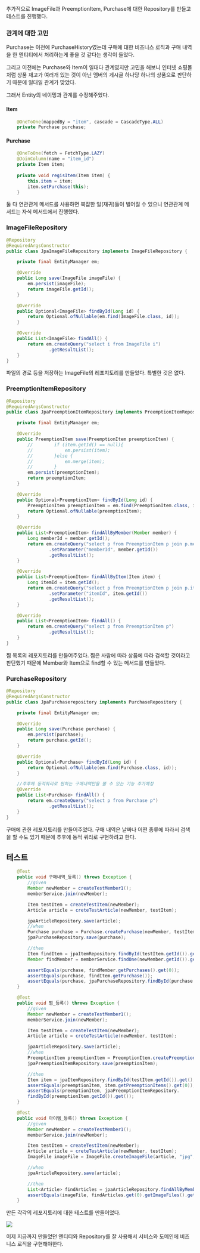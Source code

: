 추가적으로 ImageFile과 PreemptionItem, Purchase에 대한 Repository를 만들고 테스트를 진행했다.

### 관계에 대한 고민

Purchase는 이전에 PurchaseHistory였는데 구매에 대한 비즈니스 로직과 구매 내역을 한 엔티티에서 처리하는게 좋을 것 같다는 생각이 들었다.

그리고 이전에는 Purchase와 Item이 일대다 관계였지만 고민을 해보니 인터넷 쇼핑몰처럼 상품 재고가 여러개 있는 것이 아닌 멤버의 게시글 하나당 하나의 상품으로 판단하기 때문에 일대일 관계가 맞았다.

그래서 Entity의 네이밍과 관계를 수정해주었다.

#### Item

```java
    @OneToOne(mappedBy = "item", cascade = CascadeType.ALL)
    private Purchase purchase;	        
```

#### Purchase

```java
    @OneToOne(fetch = FetchType.LAZY)
    @JoinColumn(name = "item_id")
    private Item item;
        
    private void regisItem(Item item) {
        this.item = item;
        item.setPurchase(this);
    }
```

둘 다 연관관계 메서드를 사용하면 복잡한 일(재귀)들이 벌어질 수 있으니 연관관계 메서드는 자식 메서드에서 진행했다.


### ImageFileRepository

```java
@Repository
@RequiredArgsConstructor
public class JpaImageFileRepository implements ImageFileRepository {

    private final EntityManager em;

    @Override
    public Long save(ImageFile imageFile) {
        em.persist(imageFile);
        return imageFile.getId();
    }

    @Override
    public Optional<ImageFile> findById(Long id) {
        return Optional.ofNullable(em.find(ImageFile.class, id));
    }

    @Override
    public List<ImageFile> findAll() {
        return em.createQuery("select i from ImageFile i")
                .getResultList();
    }
}

```

파일의 경로 등을 저장하는 ImageFile의 레포지토리를 만들었다.
특별한 것은 없다.


### PreemptionItemRepository

```java
@Repository
@RequiredArgsConstructor
public class JpaPreemptionItemRepository implements PreemptionItemRepository{

    private final EntityManager em;

    @Override
    public PreemptionItem save(PreemptionItem preemptionItem) {
        //        if (item.getId() == null){
        //            em.persist(item);
        //        }else {
        //            em.merge(item);
        //        }
        em.persist(preemptionItem);
        return preemptionItem;
    }

    @Override
    public Optional<PreemptionItem> findById(Long id) {
        PreemptionItem preemptionItem = em.find(PreemptionItem.class, id);
        return Optional.ofNullable(preemptionItem);
    }

    @Override
    public List<PreemptionItem> findAllByMember(Member member) {
        Long memberId = member.getId();
        return em.createQuery("select p from PreemptionItem p join p.member m where m.id = :memberId")
                .setParameter("memberId", member.getId())
                .getResultList();
    }

    @Override
    public List<PreemptionItem> findAllByItem(Item item) {
        Long itemId = item.getId();
        return em.createQuery("select p from PreemptionItem p join p.item i where i.id = :itemId")
                .setParameter("itemId", item.getId())
                .getResultList();
    }

    @Override
    public List<PreemptionItem> findAll() {
        return em.createQuery("select p from PreemptionItem p")
                .getResultList();
    }
}

```

찜 목록의 레포지토리를 만들어주었다.
찜은 사람에 따라 상품에 따라 검색할 것이라고 판단했기 때문에 Member와 Item으로 find할 수 있는 메서드를 만들었다.

### PurchaseRepository

```java
@Repository
@RequiredArgsConstructor
public class JpaPurchaserepository implements PurchaseRepository {

    private final EntityManager em;

    @Override
    public Long save(Purchase purchase) {
        em.persist(purchase);
        return purchase.getId();
    }

    @Override
    public Optional<Purchase> findById(Long id) {
        return Optional.ofNullable(em.find(Purchase.class, id));
    }

    //추후에 동적쿼리로 원하는 구매내역만을 볼 수 있는 기능 추가예정
    @Override
    public List<Purchase> findAll() {
        return em.createQuery("select p from Purchase p")
                .getResultList();
    }
}

```

구매에 관한 레포지토리를 만들어주었다.
구매 내역은 날짜나 어떤 종류에 따라서 검색을 할 수도 있기 때문에 추후에 동적 쿼리로 구현하려고 한다.

## 테스트

```java
    @Test
    public void 구매내역_등록() throws Exception {
        //given
        Member newMember = createTestMember1();
        memberService.join(newMember);

        Item testItem = createTestItem(newMember);
        Article article = creteTestArticle(newMember, testItem);

        jpaArticleRepository.save(article);
        //when
        Purchase purchase = Purchase.createPurchase(newMember, testItem);
        jpaPurchaseRepository.save(purchase);

        //then
        Item findItem = jpaItemRepository.findById(testItem.getId()).get();
        Member findMember = memberService.findOne(newMember.getId()).get();

        assertEquals(purchase, findMember.getPurchases().get(0));
        assertEquals(purchase, findItem.getPurchase());
        assertEquals(purchase, jpaPurchaseRepository.findById(purchase.getId()).get());
    }
```


```java
    @Test
    public void 찜_등록() throws Exception {
        //given
        Member newMember = createTestMember1();
        memberService.join(newMember);

        Item testItem = createTestItem(newMember);
        Article article = creteTestArticle(newMember, testItem);

        jpaArticleRepository.save(article);
        //when
        PreemptionItem preemptionItem = PreemptionItem.createPreemptionItem(newMember, testItem);
        jpaPreemptionItemRepository.save(preemptionItem);

        //then
        Item item = jpaItemRepository.findById(testItem.getId()).get();
        assertEquals(preemptionItem, item.getPreemptionItems().get(0));
        assertEquals(preemptionItem, jpaPreemptionItemRepository.
        findById(preemptionItem.getId()).get());
    }
```


```java
    @Test
    public void 아이템_등록() throws Exception {
        //given
        Member newMember = createTestMember1();
        memberService.join(newMember);

        Item testItem = createTestItem(newMember);
        Article article = creteTestArticle(newMember, testItem);
        ImageFile imageFile = ImageFile.createImageFile(article, "jpg", "/");

        //when
        jpaArticleRepository.save(article);

        //then
        List<Article> findArticles = jpaArticleRepository.findAllByMember(newMember);
        assertEquals(imageFile, findArticles.get(0).getImageFiles().get(0));
    }
```

만든 각각의 레포지토리에 대한 테스트를 만들어었다.

![](https://velog.velcdn.com/images/jckim22/post/f52df882-5ca0-462d-9a87-e8bb60059a22/image.png)

이제 지금까지 만들었던 엔티티와 Repository를 잘 사용해서 서비스와 도메인에 비즈니스 로직을 구현해야한다.
